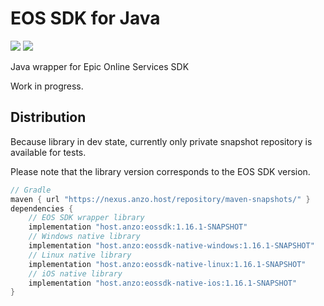 # EOS SDK for Java

![](https://img.shields.io/nexus/s/host.anzo/eossdk?server=https%3A%2F%2Fnexus.anzo.host%2F)
![](https://img.shields.io/github/license/AN3Orik/eossdk)

Java wrapper for Epic Online Services SDK

Work in progress.

## Distribution
Because library in dev state, currently only private snapshot repository is available for tests.

Please note that the library version corresponds to the EOS SDK version.

```groovy
// Gradle
maven { url "https://nexus.anzo.host/repository/maven-snapshots/" }
dependencies {
    // EOS SDK wrapper library
    implementation "host.anzo:eossdk:1.16.1-SNAPSHOT"
    // Windows native library
    implementation "host.anzo:eossdk-native-windows:1.16.1-SNAPSHOT"
    // Linux native library
    implementation "host.anzo:eossdk-native-linux:1.16.1-SNAPSHOT"
    // iOS native library
    implementation "host.anzo:eossdk-native-ios:1.16.1-SNAPSHOT"
}
```
